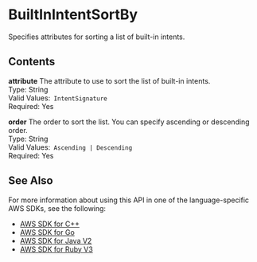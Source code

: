 # BuiltInIntentSortBy<a name="API_BuiltInIntentSortBy"></a>

Specifies attributes for sorting a list of built\-in intents\.

## Contents<a name="API_BuiltInIntentSortBy_Contents"></a>

 **attribute**   <a name="lexv2-Type-BuiltInIntentSortBy-attribute"></a>
The attribute to use to sort the list of built\-in intents\.  
Type: String  
Valid Values:` IntentSignature`   
Required: Yes

 **order**   <a name="lexv2-Type-BuiltInIntentSortBy-order"></a>
The order to sort the list\. You can specify ascending or descending order\.  
Type: String  
Valid Values:` Ascending | Descending`   
Required: Yes

## See Also<a name="API_BuiltInIntentSortBy_SeeAlso"></a>

For more information about using this API in one of the language\-specific AWS SDKs, see the following:
+  [AWS SDK for C\+\+](https://docs.aws.amazon.com/goto/SdkForCpp/models.lex.v2-2020-08-07/BuiltInIntentSortBy) 
+  [AWS SDK for Go](https://docs.aws.amazon.com/goto/SdkForGoV1/models.lex.v2-2020-08-07/BuiltInIntentSortBy) 
+  [AWS SDK for Java V2](https://docs.aws.amazon.com/goto/SdkForJavaV2/models.lex.v2-2020-08-07/BuiltInIntentSortBy) 
+  [AWS SDK for Ruby V3](https://docs.aws.amazon.com/goto/SdkForRubyV3/models.lex.v2-2020-08-07/BuiltInIntentSortBy) 
